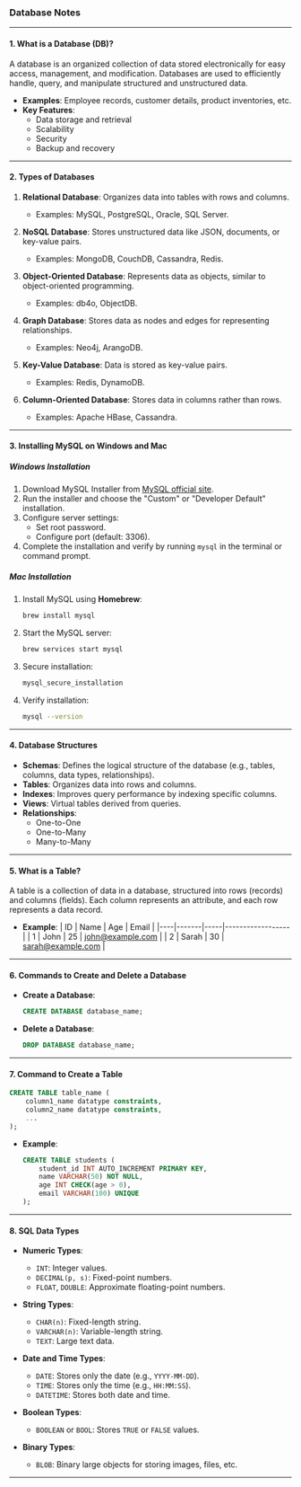 ### **Database Notes**

---

#### **1. What is a Database (DB)?**
A database is an organized collection of data stored electronically for easy access, management, and modification. Databases are used to efficiently handle, query, and manipulate structured and unstructured data. 

- **Examples**: Employee records, customer details, product inventories, etc.
- **Key Features**:
  - Data storage and retrieval
  - Scalability
  - Security
  - Backup and recovery

---

#### **2. Types of Databases**
1. **Relational Database**: Organizes data into tables with rows and columns. 
   - Examples: MySQL, PostgreSQL, Oracle, SQL Server.
   
2. **NoSQL Database**: Stores unstructured data like JSON, documents, or key-value pairs.
   - Examples: MongoDB, CouchDB, Cassandra, Redis.

3. **Object-Oriented Database**: Represents data as objects, similar to object-oriented programming.
   - Examples: db4o, ObjectDB.

4. **Graph Database**: Stores data as nodes and edges for representing relationships.
   - Examples: Neo4j, ArangoDB.

5. **Key-Value Database**: Data is stored as key-value pairs.
   - Examples: Redis, DynamoDB.

6. **Column-Oriented Database**: Stores data in columns rather than rows.
   - Examples: Apache HBase, Cassandra.

---

#### **3. Installing MySQL on Windows and Mac**
##### **Windows Installation**
1. Download MySQL Installer from [MySQL official site](https://dev.mysql.com/downloads/installer/).
2. Run the installer and choose the "Custom" or "Developer Default" installation.
3. Configure server settings:
   - Set root password.
   - Configure port (default: 3306).
4. Complete the installation and verify by running `mysql` in the terminal or command prompt.

##### **Mac Installation**
1. Install MySQL using **Homebrew**:
   ```bash
   brew install mysql
   ```
2. Start the MySQL server:
   ```bash
   brew services start mysql
   ```
3. Secure installation:
   ```bash
   mysql_secure_installation
   ```
4. Verify installation:
   ```bash
   mysql --version
   ```

---

#### **4. Database Structures**
- **Schemas**: Defines the logical structure of the database (e.g., tables, columns, data types, relationships).
- **Tables**: Organizes data into rows and columns.
- **Indexes**: Improves query performance by indexing specific columns.
- **Views**: Virtual tables derived from queries.
- **Relationships**:
  - One-to-One
  - One-to-Many
  - Many-to-Many

---

#### **5. What is a Table?**
A table is a collection of data in a database, structured into rows (records) and columns (fields). Each column represents an attribute, and each row represents a data record.

- **Example**:
  | ID | Name  | Age | Email            |
  |----|-------|-----|------------------|
  | 1  | John  | 25  | john@example.com |
  | 2  | Sarah | 30  | sarah@example.com |

---

#### **6. Commands to Create and Delete a Database**
- **Create a Database**:
  ```sql
  CREATE DATABASE database_name;
  ```
- **Delete a Database**:
  ```sql
  DROP DATABASE database_name;
  ```

---

#### **7. Command to Create a Table**
```sql
CREATE TABLE table_name (
    column1_name datatype constraints,
    column2_name datatype constraints,
    ...
);
```
- **Example**:
  ```sql
  CREATE TABLE students (
      student_id INT AUTO_INCREMENT PRIMARY KEY,
      name VARCHAR(50) NOT NULL,
      age INT CHECK(age > 0),
      email VARCHAR(100) UNIQUE
  );
  ```

---

#### **8. SQL Data Types**
- **Numeric Types**:
  - `INT`: Integer values.
  - `DECIMAL(p, s)`: Fixed-point numbers.
  - `FLOAT`, `DOUBLE`: Approximate floating-point numbers.

- **String Types**:
  - `CHAR(n)`: Fixed-length string.
  - `VARCHAR(n)`: Variable-length string.
  - `TEXT`: Large text data.

- **Date and Time Types**:
  - `DATE`: Stores only the date (e.g., `YYYY-MM-DD`).
  - `TIME`: Stores only the time (e.g., `HH:MM:SS`).
  - `DATETIME`: Stores both date and time.

- **Boolean Types**:
  - `BOOLEAN` or `BOOL`: Stores `TRUE` or `FALSE` values.

- **Binary Types**:
  - `BLOB`: Binary large objects for storing images, files, etc.

---
